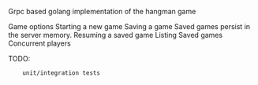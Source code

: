 Grpc based golang implementation of the hangman game

Game options 
	Starting a new game
	Saving a game
	Saved games persist in the server memory.
	Resuming a saved game
	Listing Saved games
	Concurrent players

TODO:
```
	unit/integration tests
```
